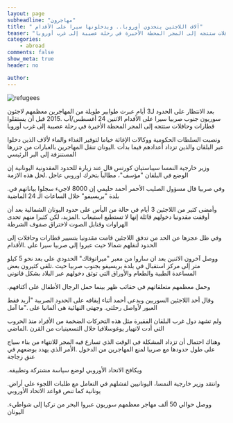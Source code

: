 ```yaml
---
layout: page
subheadline: "مهاجرون"
title: " آلاف اللاجئين يتحدون أوروبا.. ويدخلونها سيرا على الأقدام"
teaser: "بعد الانتظار على الحدود لـ3 أيام عبرت طوابير طويلة من المهاجرين معظمهم لاجئون سوريون جنوب صربيا سيرا على الأقدام الاثنين 24 أغسطس/آب 2015 قبل أن يستقلوا قطارات وحافلات ستتجه إلى المجر المحطة الأخيرة في رحلة عصيبة إلى غرب أوروبا"
categories:
    - abroad
comments: false
show_meta: true
header: no

author:
---
```

<img src="{{ site.url }}/images/refugees.jpg" alt="refugees"/>


بعد الانتظار على الحدود لـ3 أيام عبرت طوابير طويلة من المهاجرين معظمهم لاجئون سوريون جنوب صربيا سيرا على الأقدام الاثنين 24 أغسطس/آب .2015 قبل أن يستقلوا قطارات وحافلات ستتجه إلى المجر المحطة الأخيرة في رحلة عصيبة إلى غرب أوروبا

ونصبت السلطات الحكومية ووكالات الإغاثة خياما لتوفير الغذاء والماء لألاف الذين دخلوا عبر البلقان والذين تزداد أعدادهم فيما بدأت .اليونان تنقل المهاجرين بالعبارات من جزرها المستنزفة إلى البر الرئيسي

وزير خارجية النمسا سيباستيان كورتس قال عند زيارة للحدود المقدونية اليونانية إن الوضع في البلقان "مؤسف"، مطالباً بتحرك اوروبي عاجل .لحل هذه الازمة

.وفي صربيا قال مسؤول الصليب الأحمر أحمد حليمي إن 8000 لاجيء سجلوا بياناتهم في بلدة "بريسيفو" خلال الساعات الـ 24 الماضية

وأمضى كثير من اللاجئين 3 أيام في حالة من اليأس على حدود اليونان الشمالية بعد أن أوقفت مقدونيا دخولهم قائلة إنها لا تستطيع استيعاب .المزيد، لكن كثيرا منهم تحدى الهراوات وقنابل الصوت  لاختراق صفوف الشرطة

وفي ظل عجزها عن الحد من تدفق اللاجئين قامت مقدونيا بتسيير قطارات وحافلات إلى الحدود لنقلهم شمالا حيث عبروا إلى صربيا سيرا على .الأقدام

ووصل آخرون الاثنين بعد ان ساروا من معبر "ميراتوفاك" الحدودي على بعد نحو 5 كيلو متر إلى مركز استقبال في بلدة بريسيفو بجنوب صربيا حيث .تلقى كثيرون بعض المساعدة الطبية والطعام والأوراق التي توثق دخولهم عبر البلاد بشكل قانوني

.وحمل معظمهم متعلقاتهم في حقائب ظهر بينما حمل الرجال الأطفال على أكتافهم

وقال أحد اللاجئين السوريين ويدعى أحمد أثناء إيقافه على الحدود الصربية "أريد فقط العبور لأواصل رحلتي. وجهتي النهائية هي ألمانيا على ."ما آمل

ولم تشهد دول غرب البلقان الفقيرة مثل هذه التحركات الضخمة من الأفراد منذ الحروب التي أدت لانهيار يوغوسلافيا خلال التسعينيات من القرن .الماضي

وهناك احتمال أن تزداد المشكلة في الوقت الذي تسارع فيه المجر للانتهاء من بناء سياج على طول حدودها مع صربيا لمنع المهاجرين من الدخول .الأمر الذي يهدد بوضعهم في عنق زجاجة

.ويكافح الاتحاد الأوروبي لوضع سياسة مشتركة وتطبيقه

.وانتقد وزير خارجية النمسا، اليونانيين لفشلهم في التعامل مع طلبات اللجوء على أراض يونانية كما تنص قواعد الاتحاد الأوروبي

.ووصل حوالي 50 ألف مهاجر معظمهم سوريون عبروا البحر من تركيا إلى شواطيء اليونان
